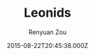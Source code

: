 ---
title: Leonids
github: https://github.com/renyuanz/leonids
demo: https://renyuanz.github.io/leonids
author: Renyuan Zou
ssg:
  - Jekyll
cms:
  - Markdown
date: 2015-08-22T20:45:38.000Z
description: A simple and clean two columns Jekyll theme.
draft: false
publish_date: '2015-08-22T20:45:38Z'
update_date: '2021-02-09T02:19:07Z'
github_star: 858
github_fork: 367
---